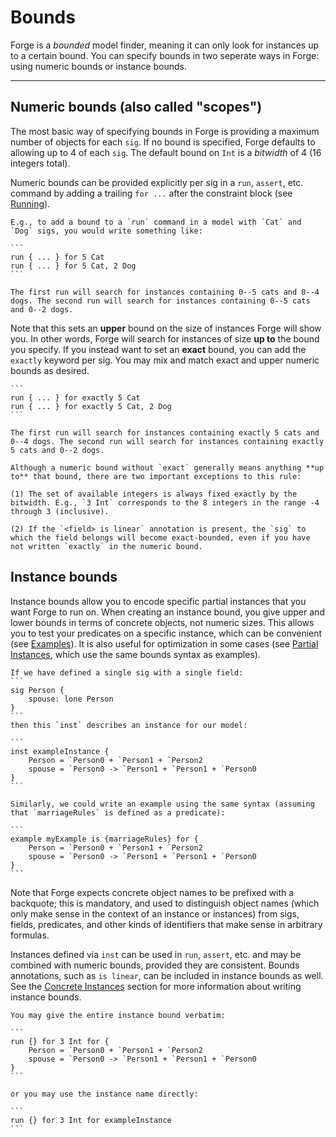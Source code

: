 # Bounds

Forge is a _bounded_ model finder, meaning it can only look for instances up to a certain bound. You can specify bounds in two seperate ways in Forge: using numeric bounds or instance bounds.

---

## Numeric bounds (also called "scopes")

The most basic way of specifying bounds in Forge is providing a maximum number of objects for each `sig`. If no bound is specified, Forge defaults to allowing up to 4 of each `sig`. The default bound on `Int` is a _bitwidth_ of 4 (16 integers total).

Numeric bounds can be provided explicitly per sig in a `run`, `assert`, etc. command by adding a trailing `for ...` after the constraint block (see [Running](running.md)). 

~~~admonish example title="Applying a numeric bound"
E.g., to add a bound to a `run` command in a model with `Cat` and `Dog` sigs, you would write something like:

```
run { ... } for 5 Cat
run { ... } for 5 Cat, 2 Dog
```

The first run will search for instances containing 0--5 cats and 0--4 dogs. The second run will search for instances containing 0--5 cats and 0--2 dogs.

~~~

Note that this sets an **upper** bound on the size of instances Forge will show you. In other words, Forge will search for instances of size **up to** the bound you specify. If you instead want to set an **exact** bound, you can add the `exactly` keyword per sig. You may mix and match exact and upper numeric bounds as desired.

~~~admonish example title="Exact and upper numeric bounds"
```
run { ... } for exactly 5 Cat
run { ... } for exactly 5 Cat, 2 Dog
```

The first run will search for instances containing exactly 5 cats and 0--4 dogs. The second run will search for instances containing exactly 5 cats and 0--2 dogs.

~~~

```admonish warning title="Two Important Exceptions"
Although a numeric bound without `exact` generally means anything **up to** that bound, there are two important exceptions to this rule:

(1) The set of available integers is always fixed exactly by the bitwidth. E.g., `3 Int` corresponds to the 8 integers in the range -4 through 3 (inclusive). 

(2) If the `<field> is linear` annotation is present, the `sig` to which the field belongs will become exact-bounded, even if you have not written `exactly` in the numeric bound.
```

## Instance bounds

Instance bounds allow you to encode specific partial instances that you want Forge to run on. When creating an instance bound, you give upper and lower bounds in terms of concrete objects, not numeric sizes. This allows you to test your predicates on a specific instance, which can be convenient (see [Examples](../testing-chapter/testing.md#examples)). It is also useful for optimization in some cases (see [Partial Instances](./concrete-instance-bounds.md#instances), which use the same bounds syntax as examples). 

~~~admonish example title="A partial instance"
If we have defined a single sig with a single field:
```
sig Person {
    spouse: lone Person
}
```
then this `inst` describes an instance for our model:

```
inst exampleInstance {
    Person = `Person0 + `Person1 + `Person2
    spouse = `Person0 -> `Person1 + `Person1 + `Person0
}
```

Similarly, we could write an example using the same syntax (assuming that `marriageRules` is defined as a predicate):

```
example myExample is {marriageRules} for {
    Person = `Person0 + `Person1 + `Person2
    spouse = `Person0 -> `Person1 + `Person1 + `Person0
}
```
~~~

Note that Forge expects concrete object names to be prefixed with a backquote; this is mandatory, and used to distinguish object names (which only make sense in the context of an instance or instances) from sigs, fields, predicates, and other kinds of identifiers that make sense in arbitrary formulas. 

Instances defined via `inst` can be used in `run`, `assert`, etc. and may be combined with numeric bounds, provided they are consistent. Bounds annotations, such as `is linear`, can be included in instance bounds as well. See the [Concrete Instances](./concrete-instance-bounds.md) section for more information about writing instance bounds.

~~~admonish example title="Using Instance Bounds"
You may give the entire instance bound verbatim:

```
run {} for 3 Int for {
    Person = `Person0 + `Person1 + `Person2
    spouse = `Person0 -> `Person1 + `Person1 + `Person0
}
```

or you may use the instance name directly:

```
run {} for 3 Int for exampleInstance
```

~~~

